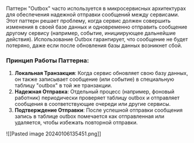 Паттерн "Outbox" часто используется в микросервисных архитектурах для обеспечения надежной отправки сообщений между сервисами. Этот паттерн решает проблему, когда сервис должен совершить изменения в своей базе данных и одновременно отправить сообщение другому сервису (например, событие, инициирующее дальнейшие действия). Использование Outbox гарантирует, что сообщение не будет потеряно, даже если после обновления базы данных возникнет сбой.

### Принцип Работы Паттерна:

1. **Локальная Транзакция**: Когда сервис обновляет свою базу данных, он также записывает сообщение (или событие) в специальную таблицу "outbox" в той же транзакции.
2. **Надежная Отправка**: Отдельный процесс (например, фоновый работник) периодически проверяет таблицу outbox и отправляет сообщения в соответствующие очереди или другие сервисы.
3. **Подтверждение Отправки**: После успешной отправки сообщения запись в таблице outbox помечается как отправленная или удаляется, чтобы избежать повторной отправки.

![[Pasted image 20240106135451.png]]